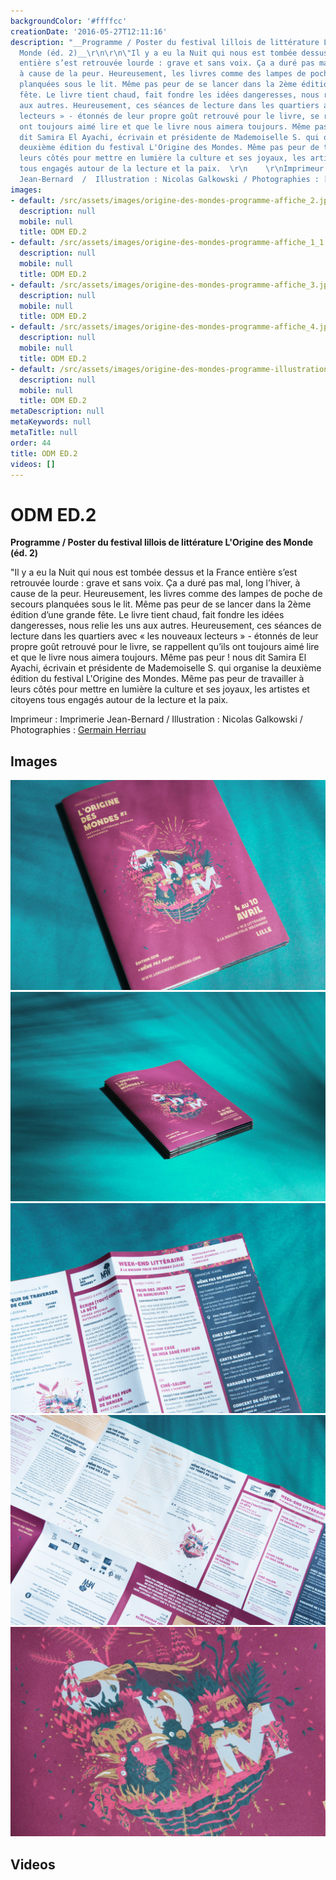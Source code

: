 ```yaml
---
backgroundColor: '#ffffcc'
creationDate: '2016-05-27T12:11:16'
description: "__Programme / Poster du festival lillois de littérature L'Origine des
  Monde (éd. 2)__\r\n\r\n\"Il y a eu la Nuit qui nous est tombée dessus et la France
  entière s’est retrouvée lourde : grave et sans voix. Ça a duré pas mal, long l’hiver,
  à cause de la peur. Heureusement, les livres comme des lampes de poche de secours
  planquées sous le lit. Même pas peur de se lancer dans la 2ème édition d’une grande
  fête. Le livre tient chaud, fait fondre les idées dangeresses, nous relie les uns
  aux autres. Heureusement, ces séances de lecture dans les quartiers avec « les nouveaux
  lecteurs » - étonnés de leur propre goût retrouvé pour le livre, se rappellent qu’ils
  ont toujours aimé lire et que le livre nous aimera toujours. Même pas peur ! nous
  dit Samira El Ayachi, écrivain et présidente de Mademoiselle S. qui organise la
  deuxième édition du festival L'Origine des Mondes. Même pas peur de travailler à
  leurs côtés pour mettre en lumière la culture et ses joyaux, les artistes et citoyens
  tous engagés autour de la lecture et la paix.  \r\n    \r\nImprimeur : Imprimerie
  Jean-Bernard  /  Illustration : Nicolas Galkowski / Photographies : [Germain Herriau](http://www.germainherriau.com)"
images:
- default: /src/assets/images/origine-des-mondes-programme-affiche_2.jpg
  description: null
  mobile: null
  title: ODM ED.2
- default: /src/assets/images/origine-des-mondes-programme-affiche_1_1.jpg
  description: null
  mobile: null
  title: ODM ED.2
- default: /src/assets/images/origine-des-mondes-programme-affiche_3.jpg
  description: null
  mobile: null
  title: ODM ED.2
- default: /src/assets/images/origine-des-mondes-programme-affiche_4.jpg
  description: null
  mobile: null
  title: ODM ED.2
- default: /src/assets/images/origine-des-mondes-programme-illustration-galkowskiaffiche.jpg
  description: null
  mobile: null
  title: ODM ED.2
metaDescription: null
metaKeywords: null
metaTitle: null
order: 44
title: ODM ED.2
videos: []
---
```


# ODM ED.2

__Programme / Poster du festival lillois de littérature L'Origine des Monde (éd. 2)__

"Il y a eu la Nuit qui nous est tombée dessus et la France entière s’est retrouvée lourde : grave et sans voix. Ça a duré pas mal, long l’hiver, à cause de la peur. Heureusement, les livres comme des lampes de poche de secours planquées sous le lit. Même pas peur de se lancer dans la 2ème édition d’une grande fête. Le livre tient chaud, fait fondre les idées dangeresses, nous relie les uns aux autres. Heureusement, ces séances de lecture dans les quartiers avec « les nouveaux lecteurs » - étonnés de leur propre goût retrouvé pour le livre, se rappellent qu’ils ont toujours aimé lire et que le livre nous aimera toujours. Même pas peur ! nous dit Samira El Ayachi, écrivain et présidente de Mademoiselle S. qui organise la deuxième édition du festival L'Origine des Mondes. Même pas peur de travailler à leurs côtés pour mettre en lumière la culture et ses joyaux, les artistes et citoyens tous engagés autour de la lecture et la paix.

Imprimeur : Imprimerie Jean-Bernard  /  Illustration : Nicolas Galkowski / Photographies : [Germain Herriau](http://www.germainherriau.com)

## Images

![ODM ED.2](/src/assets/images/origine-des-mondes-programme-affiche_2.jpg)
![ODM ED.2](/src/assets/images/origine-des-mondes-programme-affiche_1_1.jpg)
![ODM ED.2](/src/assets/images/origine-des-mondes-programme-affiche_3.jpg)
![ODM ED.2](/src/assets/images/origine-des-mondes-programme-affiche_4.jpg)
![ODM ED.2](/src/assets/images/origine-des-mondes-programme-illustration-galkowskiaffiche.jpg)

## Videos
